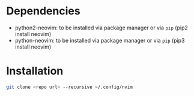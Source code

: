 Dependencies
============

- python2-neovim: to be installed via package manager or via `pip` (pip2 install neovim)
- python-neovim: to be installed via package manager or via `pip` (pip3 install neovim)

Installation
============

```sh
git clone <repo url> --recursive ~/.config/nvim
```

